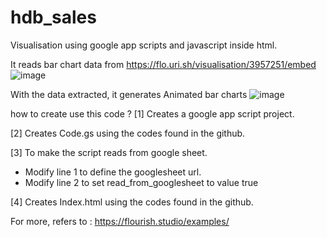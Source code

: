 # hdb_sales

Visualisation using google app scripts and javascript inside html.

It reads bar chart data from https://flo.uri.sh/visualisation/3957251/embed 
![image](https://user-images.githubusercontent.com/32192638/148335939-8ce4f687-ce1c-4714-975c-00d7ce05b5f3.png)


With the data extracted, it generates Animated bar charts
![image](https://user-images.githubusercontent.com/32192638/148336036-93f7a250-e8af-47f2-b1bb-a4e4d77fd6e9.png)

how to create use this code ?
[1]
Creates a google app script project.

[2]
Creates Code.gs using the codes found in the github.

[3]
To make the script reads from google sheet.
- Modify line 1 to define the googlesheet url.
- Modify line 2 to set read_from_googlesheet to value true

[4]
Creates Index.html using the codes found in the github.

For more, refers to :
https://flourish.studio/examples/
